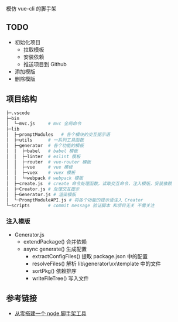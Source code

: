 模仿 vue-cli 的脚手架

## TODO

- 初始化项目
  - 拉取模板
  - 安装依赖
  - 推送项目到 Github
- 添加模版
- 删除模版

## 项目结构

```bash
├─.vscode
├─bin
│  └─mvc.js     # mvc 全局命令
├─lib
│  ├─promptModules   # 各个模块的交互提示语
│  ├─utils      # 一系列工具函数
│  ├─generator  # 各个功能的模板
│  │  ├─babel   # babel 模板
│  │  ├─linter  # eslint 模板
│  │  ├─router  # vue-router 模板
│  │  ├─vue     # vue 模板
│  │  ├─vuex    # vuex 模板
│  │  └─webpack # webpack 模板
│  ├─create.js  # create 命令处理函数，读取交互命令，注入模版，安装依赖
│  ├─Creator.js # 处理交互提示
│  ├─Generator.js # 渲染模板
│  └─PromptModuleAPI.js # 将各个功能的提示语注入 Creator
└─scripts       # commit message 验证脚本 和项目无关 不需关注
```

### 注入模版

- Generator.js
  - extendPackage() 合并依赖
  - async generate() 生成配置
    - extractConfigFiles() 提取 package.json 中的配置
    - resolveFiles() 解析 lib\generator\xx\template 中的文件
    - sortPkg() 依赖排序
    - writeFileTree() 写入文件

## 参考链接

- [从零搭建一个 node 脚手架工具](https://segmentfault.com/a/1190000019791588)
